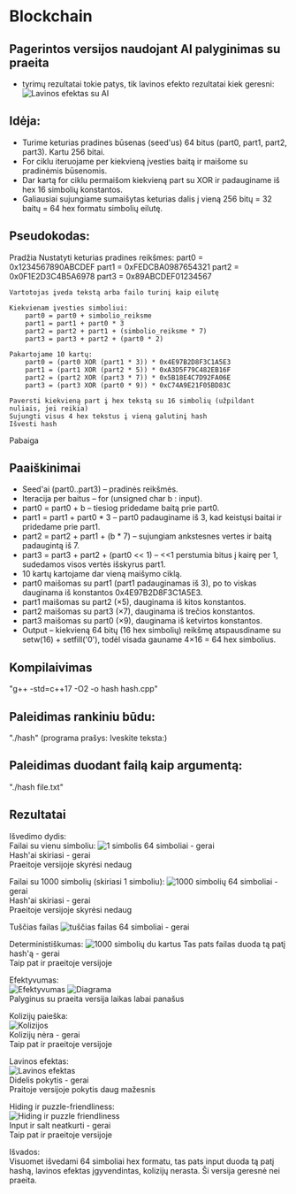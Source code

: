 # Blockchain

## Pagerintos versijos naudojant AI palyginimas su praeita
- tyrimų rezultatai tokie patys, tik lavinos efekto rezultatai kiek geresni:
![Lavinos efektas su AI](19.jpeg)



## Idėja:
- Turime keturias pradines būsenas (seed'us) 64 bitus (part0, part1, part2, part3). Kartu 256 bitai.
- For ciklu iteruojame per kiekvieną įvesties baitą ir maišome su pradinėmis būsenomis.
- Dar kartą for ciklu permaišom kiekvieną part su XOR ir padauginame iš hex 16 simbolių konstantos.
- Galiausiai sujungiame sumaišytas keturias dalis į vieną 256 bitų = 32 baitų = 64 hex formatu simbolių eilutę.

## Pseudokodas:
Pradžia
    Nustatyti keturias pradines reikšmes:
        part0 = 0x1234567890ABCDEF
        part1 = 0xFEDCBA0987654321
        part2 = 0x0F1E2D3C4B5A6978
        part3 = 0x89ABCDEF01234567

    Vartotojas įveda tekstą arba failo turinį kaip eilutę

    Kiekvienam įvesties simboliui:
        part0 = part0 + simbolio_reiksme
        part1 = part1 + part0 * 3
        part2 = part2 + part1 + (simbolio_reiksme * 7)
        part3 = part3 + part2 + (part0 * 2)

    Pakartojame 10 kartų:
        part0 = (part0 XOR (part1 * 3)) * 0x4E97B2D8F3C1A5E3
        part1 = (part1 XOR (part2 * 5)) * 0xA3D5F79C482EB16F
        part2 = (part2 XOR (part3 * 7)) * 0x5B18E4C7D92FA06E
        part3 = (part3 XOR (part0 * 9)) * 0xC74A9E21F05BD83C

    Paversti kiekvieną part į hex tekstą su 16 simbolių (užpildant nuliais, jei reikia)
    Sujungti visus 4 hex tekstus į vieną galutinį hash
    Išvesti hash
Pabaiga

## Paaiškinimai
- Seed'ai (part0..part3) – pradinės reikšmės.
- Iteracija per baitus – for (unsigned char b : input).
- part0 = part0 + b – tiesiog pridedame baitą prie part0.
- part1 = part1 + part0 * 3 – part0 padauginame iš 3, kad keistųsi baitai ir pridedame prie part1.
- part2 = part2 + part1 + (b * 7) – sujungiam ankstesnes vertes ir baitą padaugintą iš 7.
- part3 = part3 + part2 + (part0 << 1) – <<1 perstumia bitus į kairę per 1, sudedamos visos vertės išskyrus part1.
- 10 kartų kartojame dar vieną maišymo ciklą.
- part0 maišomas su part1 (part1 padauginamas iš 3), po to viskas dauginama iš konstantos 0x4E97B2D8F3C1A5E3.
- part1 maišomas su part2 (×5), dauginama iš kitos konstantos.
- part2 maišomas su part3 (×7), dauginama iš trečios konstantos.
- part3 maišomas su part0 (×9), dauginama iš ketvirtos konstantos.
- Output – kiekvieną 64 bitų (16 hex simbolių) reikšmę atspausdiname su setw(16) + setfill('0'), todėl visada gauname 4×16 = 64 hex simbolius.


## Kompilaivimas
"g++ -std=c++17 -O2 -o hash hash.cpp"

## Paleidimas rankiniu būdu: 
"./hash" (programa prašys: Iveskite teksta:)

## Paleidimas duodant failą kaip argumentą: 
"./hash file.txt"



## Rezultatai
Išvedimo dydis:<br>
Failai su vienu simboliu:
![1 simbolis](10.jpeg)
64 simboliai - gerai<br>
Hash'ai skiriasi - gerai<br>
Praeitoje versijoje skyrėsi nedaug

Failai su 1000 simbolių (skiriasi 1 simboliu):
![1000 simbolių](11.jpeg)
64 simboliai - gerai<br>
Hash'ai skiriasi - gerai<br>
Praeitoje versijoje skyrėsi nedaug

Tuščias failas
![tuščias failas](12.jpeg)
64 simboliai - gerai

Deterministiškumas:
![1000 simbolių du kartus](13.jpeg)
Tas pats failas duoda tą patį hash'ą - gerai<br>
Taip pat ir praeitoje versijoje

Efektyvumas:<br>
![Efektyvumas](14.jpeg)
![Diagrama](18.jpeg)<br>
Palyginus su praeita versija laikas labai panašus

Kolizijų paieška:<br>
![Kolizijos](15.jpeg)<br>
Kolizijų nėra - gerai<br>
Taip pat ir praeitoje versijoje

Lavinos efektas:<br>
![Lavinos efektas](16.jpeg)<br>
Didelis pokytis - gerai<br>
Praitoje versijoje pokytis daug mažesnis

Hiding ir puzzle-friendliness:<br>
![Hiding ir puzzle friendliness](17.jpeg)<br>
Input ir salt neatkurti - gerai<br>
Taip pat ir praeitoje versijoje


Išvados:<br>
Visuomet išvedami 64 simboliai hex formatu, tas pats input duoda tą patį hashą, lavinos efektas įgyvendintas, kolizijų nerasta. Ši versija geresnė nei praeita.